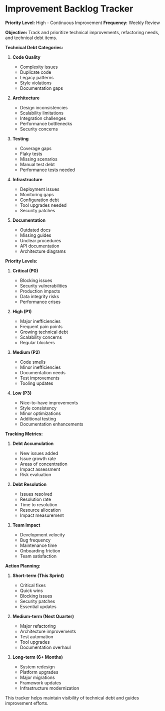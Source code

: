 # Improvement Backlog Tracker

**Priority Level:** High - Continuous Improvement
**Frequency:** Weekly Review

**Objective:** Track and prioritize technical improvements, refactoring needs, and technical debt items.

**Technical Debt Categories:**

1. **Code Quality**

   - Complexity issues
   - Duplicate code
   - Legacy patterns
   - Style violations
   - Documentation gaps

2. **Architecture**

   - Design inconsistencies
   - Scalability limitations
   - Integration challenges
   - Performance bottlenecks
   - Security concerns

3. **Testing**

   - Coverage gaps
   - Flaky tests
   - Missing scenarios
   - Manual test debt
   - Performance tests needed

4. **Infrastructure**

   - Deployment issues
   - Monitoring gaps
   - Configuration debt
   - Tool upgrades needed
   - Security patches

5. **Documentation**
   - Outdated docs
   - Missing guides
   - Unclear procedures
   - API documentation
   - Architecture diagrams

**Priority Levels:**

1. **Critical (P0)**

   - Blocking issues
   - Security vulnerabilities
   - Production impacts
   - Data integrity risks
   - Performance crises

2. **High (P1)**

   - Major inefficiencies
   - Frequent pain points
   - Growing technical debt
   - Scalability concerns
   - Regular blockers

3. **Medium (P2)**

   - Code smells
   - Minor inefficiencies
   - Documentation needs
   - Test improvements
   - Tooling updates

4. **Low (P3)**
   - Nice-to-have improvements
   - Style consistency
   - Minor optimizations
   - Additional testing
   - Documentation enhancements

**Tracking Metrics:**

1. **Debt Accumulation**

   - New issues added
   - Issue growth rate
   - Areas of concentration
   - Impact assessment
   - Risk evaluation

2. **Debt Resolution**

   - Issues resolved
   - Resolution rate
   - Time to resolution
   - Resource allocation
   - Impact measurement

3. **Team Impact**
   - Development velocity
   - Bug frequency
   - Maintenance time
   - Onboarding friction
   - Team satisfaction

**Action Planning:**

1. **Short-term (This Sprint)**

   - Critical fixes
   - Quick wins
   - Blocking issues
   - Security patches
   - Essential updates

2. **Medium-term (Next Quarter)**

   - Major refactoring
   - Architecture improvements
   - Test automation
   - Tool upgrades
   - Documentation overhaul

3. **Long-term (6+ Months)**
   - System redesign
   - Platform upgrades
   - Major migrations
   - Framework updates
   - Infrastructure modernization

This tracker helps maintain visibility of technical debt and guides improvement efforts.
